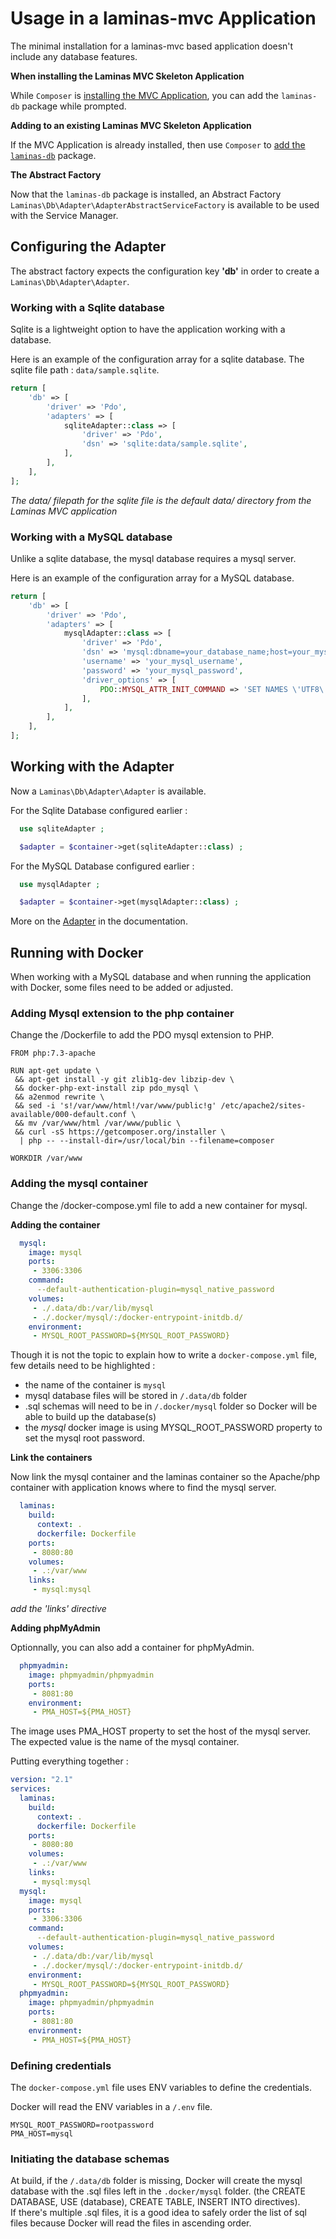 # Usage in a laminas-mvc Application

The minimal installation for a laminas-mvc based application doesn't include any database features.  

**When installing the Laminas MVC Skeleton Application**

While `Composer` is [installing the MVC Application](https://docs.laminas.dev/laminas-mvc/quick-start/#install-the-laminas-mvc-skeleton-application), you can add the `laminas-db` package while prompted.

**Adding to an existing Laminas MVC Skeleton Application**

If the MVC Application is already installed, then use `Composer` to [add the `laminas-db`](https://docs.laminas.dev/laminas-db/) package.

**The Abstract Factory**

Now that the `laminas-db` package is installed, an Abstract Factory `Laminas\Db\Adapter\AdapterAbstractServiceFactory` is available to be used with the Service Manager.  

## Configuring the Adapter 

The abstract factory expects the configuration key **'db'** in order to create a `Laminas\Db\Adapter\Adapter`.

### Working with a Sqlite database

Sqlite is a lightweight option to have the application working with a database. 

Here is an example of the configuration array for a sqlite database. The sqlite file path : `data/sample.sqlite`.

```php
return [
    'db' => [
        'driver' => 'Pdo',
        'adapters' => [
            sqliteAdapter::class => [
                'driver' => 'Pdo',
                'dsn' => 'sqlite:data/sample.sqlite',
            ],
        ],
    ],
];
```

*The data/ filepath for the sqlite file is the default data/ directory from the Laminas MVC application*

### Working with a MySQL database

Unlike a sqlite database, the mysql database requires a mysql server.

Here is an example of the configuration array for a MySQL database.

```php
return [
    'db' => [
        'driver' => 'Pdo',
        'adapters' => [
            mysqlAdapter::class => [
                'driver' => 'Pdo',
                'dsn' => 'mysql:dbname=your_database_name;host=your_mysql_host;charset=utf8',
                'username' => 'your_mysql_username',
                'password' => 'your_mysql_password',
                'driver_options' => [
                    PDO::MYSQL_ATTR_INIT_COMMAND => 'SET NAMES \'UTF8\''
                ],
            ],
        ],
    ],
];
```

## Working with the Adapter

Now a `Laminas\Db\Adapter\Adapter` is available.

For the Sqlite Database configured earlier :

```php
  use sqliteAdapter ;

  $adapter = $container->get(sqliteAdapter::class) ;
```

For the MySQL Database configured earlier :

```php
  use mysqlAdapter ;

  $adapter = $container->get(mysqlAdapter::class) ;
```

More on the [Adapter](https://docs.laminas.dev/laminas-db/adapter) in the documentation.


## Running with Docker

When working with a MySQL database and when running the application with Docker, some files need to be added or adjusted.

### Adding Mysql extension to the php container

Change the /Dockerfile to add the PDO mysql extension to PHP.

```
FROM php:7.3-apache

RUN apt-get update \
 && apt-get install -y git zlib1g-dev libzip-dev \
 && docker-php-ext-install zip pdo_mysql \
 && a2enmod rewrite \
 && sed -i 's!/var/www/html!/var/www/public!g' /etc/apache2/sites-available/000-default.conf \
 && mv /var/www/html /var/www/public \
 && curl -sS https://getcomposer.org/installer \
  | php -- --install-dir=/usr/local/bin --filename=composer

WORKDIR /var/www
```

### Adding the mysql container

Change the /docker-compose.yml file to add a new container for mysql.

**Adding the container**

```yaml
  mysql:
    image: mysql
    ports: 
     - 3306:3306
    command:
      --default-authentication-plugin=mysql_native_password
    volumes:
     - ./.data/db:/var/lib/mysql
     - ./.docker/mysql/:/docker-entrypoint-initdb.d/
    environment:
     - MYSQL_ROOT_PASSWORD=${MYSQL_ROOT_PASSWORD}
```

Though it is not the topic to explain how to write a `docker-compose.yml` file, few details need to be highlighted :
* the name of the container is `mysql`
* mysql database files will be stored in `/.data/db` folder
* .sql schemas will need to be in `/.docker/mysql` folder so Docker will be able to build up the database(s)
* the *mysql* docker image is using MYSQL_ROOT_PASSWORD property to set the mysql root password.

**Link the containers**

Now link the mysql container and the laminas container so the Apache/php container with application knows where to find the mysql server.

```yaml
  laminas:
    build:
      context: .
      dockerfile: Dockerfile
    ports:
     - 8080:80
    volumes:
     - .:/var/www
    links:
     - mysql:mysql
```

*add the 'links' directive*

**Adding phpMyAdmin**

Optionnally, you can also add a container for phpMyAdmin.

```yaml
  phpmyadmin:
    image: phpmyadmin/phpmyadmin
    ports:
     - 8081:80
    environment:
     - PMA_HOST=${PMA_HOST}
```

The image uses PMA_HOST property to set the host of the mysql server. The expected value is the name of the mysql container.

Putting everything together :

```yaml
version: "2.1"
services:
  laminas:
    build:
      context: .
      dockerfile: Dockerfile
    ports:
     - 8080:80
    volumes:
     - .:/var/www
    links:
     - mysql:mysql
  mysql:
    image: mysql
    ports: 
     - 3306:3306
    command:
      --default-authentication-plugin=mysql_native_password
    volumes:
     - ./.data/db:/var/lib/mysql
     - ./.docker/mysql/:/docker-entrypoint-initdb.d/
    environment:
     - MYSQL_ROOT_PASSWORD=${MYSQL_ROOT_PASSWORD}
  phpmyadmin:
    image: phpmyadmin/phpmyadmin
    ports:
     - 8081:80
    environment:
     - PMA_HOST=${PMA_HOST}
```

### Defining credentials

The `docker-compose.yml` file uses ENV variables to define the credentials.  

Docker will read the ENV variables in a `/.env` file.

```
MYSQL_ROOT_PASSWORD=rootpassword
PMA_HOST=mysql
```

### Initiating the database schemas

At build, if the `/.data/db` folder is missing, Docker will create the mysql database with the .sql files left in the `.docker/mysql` folder. (the CREATE DATABASE, USE (database), CREATE TABLE, INSERT INTO directives).  
If there's multiple .sql files, it is a good idea to safely order the list of sql files because Docker will read the files in ascending order.